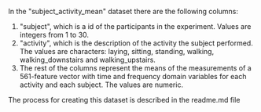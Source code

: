 In the "subject_activity_mean" dataset there are the following columns:
1) "subject", which is a id of the participants in the experiment. Values are integers from 1 to 30.
2) "activity", which is the description of the activity the subject performed. The values are characters: laying, sitting, standing, walking, walking_downstairs and walking_upstairs.
3) The rest of the columns represent the means of the measurements of a 561-feature vector with time and frequency domain variables for each activity and each subject. The values are numeric.

The process for creating this dataset is described in the readme.md file

